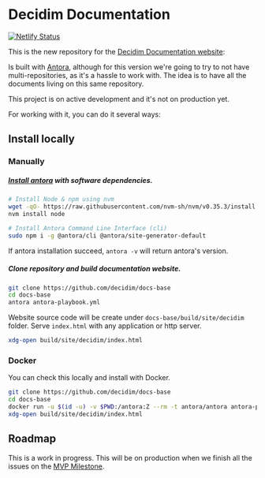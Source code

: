 
# Decidim Documentation 

[![Netlify Status](https://api.netlify.com/api/v1/badges/d20ee965-1821-49c9-8e5a-f428133b5c39/deploy-status)](https://app.netlify.com/sites/decidim-documentation/deploys)

This is the new repository for the [Decidim Documentation website](https://antora.org/):

Is built with [Antora](https://antora.org/), although for this version we're going to try to not have multi-repositories, as it's a hassle to work with. The idea is to have all the documents living on this same repository. 

This project is on active development and it's not on production yet.

For working with it, you can do it several ways: 

## Install locally 

### Manually

##### [Install antora](https://docs.antora.org/antora/2.3/install-and-run-quickstart/) with software dependencies.

```bash
# Install Node & npm using nvm
wget -qO- https://raw.githubusercontent.com/nvm-sh/nvm/v0.35.3/install.sh | bash
nvm install node

# Install Antora Command Line Interface (cli)
sudo npm i -g @antora/cli @antora/site-generator-default
```

If antora installation succeed, `antora -v` will return antora's version.

##### Clone repository and build documentation website.

```bash
git clone https://github.com/decidim/docs-base
cd docs-base
antora antora-playbook.yml
```

Website source code will be create under ```docs-base/build/site/decidim``` folder. Serve ```index.html``` with any application or http server.

```bash
xdg-open build/site/decidim/index.html
```

### Docker

You can check this locally and install with Docker.

```bash
git clone https://github.com/decidim/docs-base
cd docs-base
docker run -u $(id -u) -v $PWD:/antora:Z --rm -t antora/antora antora-playbook.yml
xdg-open build/site/decidim/index.html
```

## Roadmap 

This is a work in progress. This will be on production when we finish all the issues on the [MVP Milestone](https://github.com/decidim/docs-base/milestone/1).
